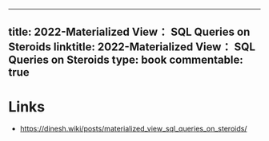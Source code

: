 
---
title: 2022-Materialized View： SQL Queries on Steroids
linktitle: 2022-Materialized View： SQL Queries on Steroids
type: book
commentable: true
---

# Links

- https://dinesh.wiki/posts/materialized_view_sql_queries_on_steroids/

    